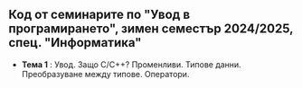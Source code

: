## Код от семинарите по "Увод в програмирането", зимен семестър 2024/2025, спец. "Информатика" ##

- **Тема 1** : Увод. Защо C/C++? Променливи. Типове данни. Преобразуване между типове. Оператори.  

